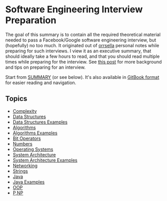 # Software Engineering Interview Preparation

The goal of this summary is to contain all the required theoretical material needed to pass a Facebook/Google software engineering interview, but (hopefully) no too much. It originated out of  [orrsella](https://github.com/orrsella/) personal notes while preparing for such interviews. I view it as an executive summary, that should ideally take a few hours to read, and that you should read multiple times while preparing for the interview. See [this post](https://orrsella.com/2016/05/14/preparing-for-a-facebook-google-software-engineer-interview/) for more background and tips on preparing for an interview.

Start from [SUMMARY](https://github.com/orrsella/soft-eng-interview-prep/blob/master/SUMMARY.md) (or see below). It's also available in [GitBook format](https://orrsella.gitbooks.io/soft-eng-interview-prep/content/) for easier reading and navigation.

## Topics

- [Complexity](topics/complexity.md)
- [Data Structures](topics/data-structures.md)
- [Data Structures Examples](topics/data-structures-examples.md)
- [Algorithms](topics/algorithms.md)
- [Algorithms Examples](topics/algorithms-examples.md)
- [Bit Operators](topics/bit-operators.md)
- [Numbers](topics/numbers.md)
- [Operating Systems](topics/operating-systems.md)
- [System Architecture](topics/system-architecture.md)
- [System Architecture Examples](topics/system-architecture-examples.md)
- [Networking](topics/networking.md)
- [Strings](topics/strings.md)
- [Java](topics/java.md)
- [Java Examples](topics/java-examples.md)
- [OOP](topics/oop.md)
- [P,NP](topics/p-np.md)
